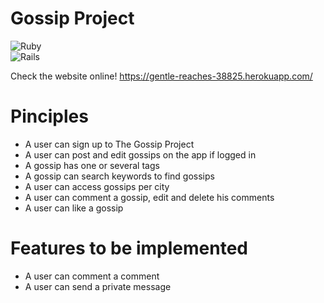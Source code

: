 # Gossip Project

![Ruby](https://img.shields.io/badge/ruby-%23CC342D.svg?style=for-the-badge&logo=ruby&logoColor=white)  
![Rails](https://img.shields.io/badge/rails-%23CC0000.svg?style=for-the-badge&logo=ruby-on-rails&logoColor=white) 
   
   Check the website online! 
   https://gentle-reaches-38825.herokuapp.com/
   
# Pinciples

* A user can sign up to The Gossip Project
* A user can post and edit gossips on the app if logged in
* A gossip has one or several tags
* A gossip can search keywords to find gossips
* A user can access gossips per city
* A user can comment a gossip, edit and delete his comments
* A user can like a gossip

# Features to be implemented

* A user can comment a comment
* A user can send a private message
